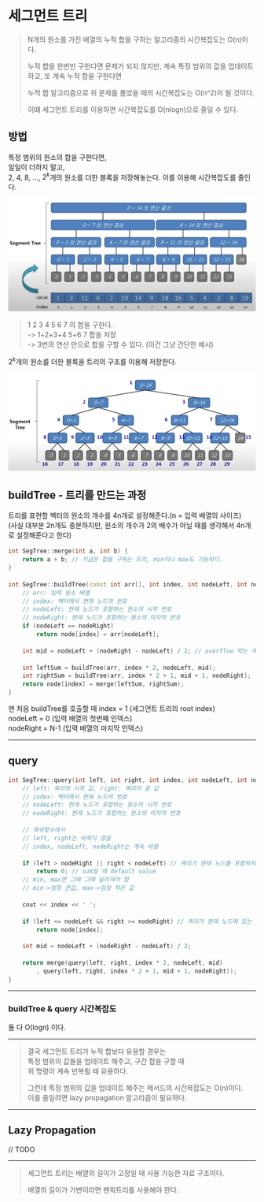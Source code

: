 # 세그먼트 트리

> N개의 원소를 가진 배열의 누적 합을 구하는 알고리즘의 시간복잡도는 O(n)이다.
> 
> 누적 합을 한번만 구한다면 문제가 되지 않지만, 
> 계속 특정 범위의 값을 업데이트하고, 또 계속 누적 합을 구한다면
> 
> 누적 합 알고리즘으로 위 문제를 풀었을 때의 시간복잡도는 O(n^2)이 될 것이다.
> 
> 이떄 세그먼트 트리를 이용하면 시간복잡도를 O(nlogn)으로 줄일 수 있다.

## 방법

특정 범위의 원소의 합을 구한다면,  
일일이 더하지 말고,  
2, 4, 8, ..., $2^k$개의 원소를 더한 블록을 저장해놓는다.
이를 이용해 시간복잡도를 줄인다.

<img src="../img/segTree_1.png" width="700">

> 1 2 3 4 5 6 7 의 합을 구한다.  
> -> 1+2+3+4 5+6 7 합을 저장  
> -> 3번의 연산 만으로 합을 구할 수 있다.
> (이건 그냥 간단한 예시)

$2^k$개의 원소를 더한 블록을 트리의 구조를 이용해 저장한다.

<img src="../img/segTree_2.png" width="700">

## buildTree - 트리를 만드는 과정

트리를 표현할 벡터의 원소의 개수를 4n개로 설정해준다.(n = 입력 배열의 사이즈)  
(사실 대부분 2n개도 충분하지만, 원소의 개수가 2의 배수가 아닐 때를 생각해서 4n개로 설정해준다고 한다)

```cpp
int SegTree::merge(int a, int b) {
	return a + b; // 지금은 합을 구하는 트리, min이나 max도 가능하다.
}

int SegTree::buildTree(const int arr[], int index, int nodeLeft, int nodeRight) {
	// arr: 입력 원소 배열
	// index: 벡터에서 현재 노드의 번호
	// nodeLeft: 현재 노드가 포함하는 원소의 시작 번호
	// nodeRight: 현재 노드가 포함하는 원소의 마지막 번호
	if (nodeLeft == nodeRight)
		return node[index] = arr[nodeLeft];

	int mid = nodeLeft + (nodeRight - nodeLeft) / 2; // overflow 막는 계산(그냥 더하면 오버플로우 날 수 있음)
	
	int leftSum = buildTree(arr, index * 2, nodeLeft, mid);
	int rightSum = buildTree(arr, index * 2 + 1, mid + 1, nodeRight);
	return node[index] = merge(leftSum, rightSum);
}
```

맨 처음 buildTree를 호출할 때
index = 1 (세그먼트 트리의 root index)  
nodeLeft = 0 (입력 배열의 첫번째 인덱스)  
nodeRight = N-1 (입력 배열의 마지막 인덱스)

---

## query

```cpp
int SegTree::query(int left, int right, int index, int nodeLeft, int nodeRight) {
	// left: 쿼리의 시작 값, right: 쿼리의 끝 값
	// index: 벡터에서 현재 노드의 번호
	// nodeLeft: 현재 노드가 포함하는 원소의 시작 번호
	// nodeRight: 현재 노드가 포함하는 원소의 마지막 번호

	// 재귀함수에서
	// left, right는 바뀌지 않음
	// index, nodeLeft, nodeRight는 계속 바뀜

	if (left > nodeRight || right < nodeLeft) // 쿼리가 현재 노드를 포함하지 않는다
		return 0; // sum일 때 default value
	// min, max면 그때 그때 달라져야 함 
	// min->엄청 큰값, max->엄청 작은 값

	cout << index << ' ';

	if (left <= nodeLeft && right >= nodeRight) // 쿼리가 현재 노드에 있는 모든 값들을 전부 포함한다
		return node[index];

	int mid = nodeLeft + (nodeRight - nodeLeft) / 2;

	return merge(query(left, right, index * 2, nodeLeft, mid)
		, query(left, right, index * 2 + 1, mid + 1, nodeRight));
}
```

---

### buildTree & query 시간복잡도

둘 다 O(logn) 이다.

---

> 결국 세그먼트 트리가 누적 합보다 유용할 경우는  
> 특정 범위의 값들을 업데이트 해주고, 구간 합을 구할 때  
> 위 명령이 계속 반복될 때 유용하다.
> 
> 그런데 특정 범위의 값을 업데이트 해주는 메서드의 시간복잡도는 O(n)이다.  
> 이를 줄일려면 lazy propagation 알고리즘이 필요하다.

---

## Lazy Propagation

// TODO

---

> 세그먼트 트리는 배열의 길이가 고정일 때 사용 가능한 자료 구조이다.
> 
> 배열의 길이가 가변이라면 팬윅트리를 사용해야 한다. 